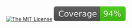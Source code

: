 [![The MIT License](https://img.shields.io/badge/license-MIT-orange.svg?color=blue&style=flat-square)](http://opensource.org/licenses/MIT)
![Coverage](./badges/coverage.svg)